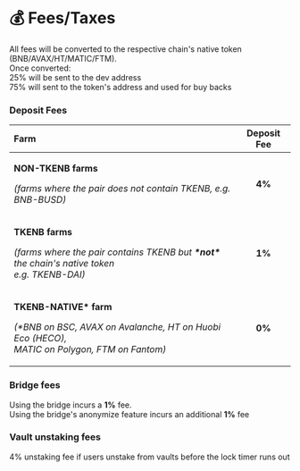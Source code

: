 # 💰 Fees/Taxes

All fees will be converted to the respective chain's native token \(BNB/AVAX/HT/MATIC/FTM\).  
Once converted:  
25% will be sent to the dev address  
75% will sent to the token's address and used for buy backs

### Deposit Fees

<table>
  <thead>
    <tr>
      <th style="text-align:left">Farm</th>
      <th style="text-align:center">Deposit Fee</th>
    </tr>
  </thead>
  <tbody>
    <tr>
      <td style="text-align:left">
        <p><b>NON-TKENB farms</b>
        </p>
        <p><em>(farms where the pair does not contain TKENB, e.g. BNB-BUSD)</em>
        </p>
      </td>
      <td style="text-align:center"><b>4%</b>
      </td>
    </tr>
    <tr>
      <td style="text-align:left">
        <p><b>TKENB farms</b>
        </p>
        <p><em>(farms where the pair contains TKENB but <b>*not* </b>the chain&apos;s native token<br />e.g. TKENB-DAI)</em>
        </p>
      </td>
      <td style="text-align:center"><b>1%</b>
      </td>
    </tr>
    <tr>
      <td style="text-align:left">
        <p><b>TKENB-NATIVE* farm</b>
        </p>
        <p><em>(*BNB on BSC, AVAX on Avalanche, HT on Huobi Eco (HECO), <br />MATIC on Polygon, FTM on Fantom)</em>
        </p>
      </td>
      <td style="text-align:center"><b>0%</b>
      </td>
    </tr>
  </tbody>
</table>

### Bridge fees

Using the bridge incurs a **1%** fee.   
Using the bridge's anonymize feature incurs an additional **1%** fee

### Vault unstaking fees

4% unstaking fee if users unstake from vaults before the lock timer runs out



